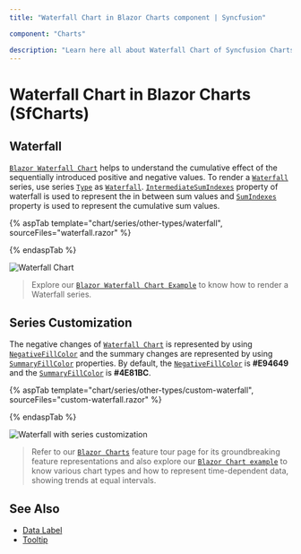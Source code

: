 ```yaml
---
title: "Waterfall Chart in Blazor Charts component | Syncfusion"

component: "Charts"

description: "Learn here all about Waterfall Chart of Syncfusion Charts (SfCharts) component and more."
---
```

# Waterfall Chart in Blazor Charts (SfCharts)

## Waterfall

[`Blazor Waterfall Chart`](https://blazor.syncfusion.com/demos/chart/waterfall?theme=bootstrap4) helps to understand the cumulative effect of the sequentially introduced positive and negative values. To render a [`Waterfall`](https://blazor.syncfusion.com/demos/chart/waterfall?theme=bootstrap4) series, use series [`Type`](https://help.syncfusion.com/cr/blazor/Syncfusion.Blazor~Syncfusion.Blazor.Charts.ChartSeries~Type.html) as [`Waterfall`](https://help.syncfusion.com/cr/blazor/Syncfusion.Blazor.Charts.ChartSeriesType.html#Syncfusion_Blazor_Charts_ChartSeriesType_Waterfall). [`IntermediateSumIndexes`](https://help.syncfusion.com/cr/blazor/Syncfusion.Blazor.Charts.ChartSeries.html#Syncfusion_Blazor_Charts_ChartSeries_IntermediateSumIndexes) property of waterfall is used to represent the in between sum values and [`SumIndexes`](https://help.syncfusion.com/cr/blazor/Syncfusion.Blazor.Charts.ChartSeries.html#Syncfusion_Blazor_Charts_ChartSeries_SumIndexes) property is used to represent the cumulative sum values.

{% aspTab template="chart/series/other-types/waterfall", sourceFiles="waterfall.razor" %}

{% endaspTab %}

![Waterfall Chart](../images/othertypes/waterfall.png)

> Explore our [`Blazor Waterfall Chart Example`](https://blazor.syncfusion.com/demos/chart/waterfall?theme=bootstrap4) to know how to render a Waterfall series.

## Series Customization

The negative changes of [`Waterfall Chart`](https://blazor.syncfusion.com/demos/chart/waterfall?theme=bootstrap4) is represented by using [`NegativeFillColor`](https://help.syncfusion.com/cr/blazor/Syncfusion.Blazor~Syncfusion.Blazor.Charts.ChartSeries~NegativeFillColor.html) and the summary changes are represented by using [`SummaryFillColor`](https://help.syncfusion.com/cr/blazor/Syncfusion.Blazor~Syncfusion.Blazor.Charts.ChartSeries~SummaryFillColor.html) properties. By default, the  [`NegativeFillColor`](https://help.syncfusion.com/cr/blazor/Syncfusion.Blazor~Syncfusion.Blazor.Charts.ChartSeries~NegativeFillColor.html) is **#E94649** and the [`SummaryFillColor`](https://help.syncfusion.com/cr/blazor/Syncfusion.Blazor~Syncfusion.Blazor.Charts.ChartSeries~SummaryFillColor.html) is **#4E81BC**.

{% aspTab template="chart/series/other-types/custom-waterfall", sourceFiles="custom-waterfall.razor" %}

{% endaspTab %}

![Waterfall with series customization](../images/othertypes/waterfall-custom.png)

> Refer to our [`Blazor Charts`](https://www.syncfusion.com/blazor-components/blazor-charts) feature tour page for its groundbreaking feature representations and also explore our [`Blazor Chart example`](https://blazor.syncfusion.com/demos/chart/line?theme=bootstrap4) to know various chart types and how to represent time-dependent data, showing trends at equal intervals.

## See Also

* [Data Label](../data-labels)
* [Tooltip](../tool-tip)